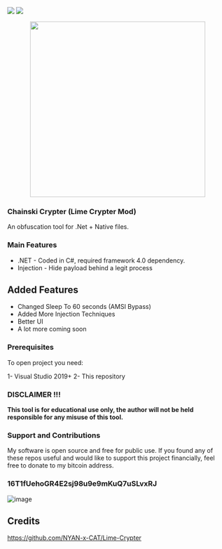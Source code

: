<a href="https://github.com/Chainski/Chainski-Crypter/blob/master/LICENSE"><img src="https://img.shields.io/github/license/Chainski/Chainski-Crypter"></a> 
<a href="https://github.com/chainski/Chainski-Crypter"><img src="https://img.shields.io/github/repo-size/Chainski/Chainski-Crypter?style=plastic"></a>


<p align="center">
<img src="https://user-images.githubusercontent.com/96607632/185721689-2db83140-8da7-4ebc-b98a-5b767d3436a7.png", width="400", height="400">
</p>


### Chainski Crypter (Lime Crypter Mod) 
An obfuscation tool for .Net + Native files.

### Main Features
- .NET - Coded in C#, required framework 4.0 dependency.
- Injection - Hide payload behind a legit process

## Added Features 

- Changed Sleep To 60 seconds (AMSI Bypass)
- Added More Injection Techniques
- Better UI
- A lot more coming soon

### Prerequisites
To open project you need:

1- Visual Studio 2019+
2- This repository

### DISCLAIMER !!! 

**This tool is for educational use only, the author will not be held responsible for any misuse of this tool.**

### Support and Contributions
My software is open source and free for public use. 
If you found any of these repos useful and would like to support this project financially, 
feel free to donate to my bitcoin address.

### 16T1fUehoGR4E2sj98u9e9mKuQ7uSLvxRJ
![image](https://user-images.githubusercontent.com/96607632/173610346-a08309b7-7ce5-4be8-88f2-d79cb6e9c3bf.png)

## Credits
https://github.com/NYAN-x-CAT/Lime-Crypter
